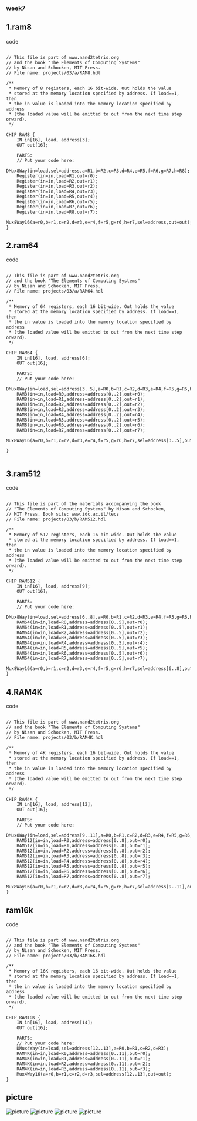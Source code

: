 ### week7
## 1.ram8
code
<pre><code>
// This file is part of www.nand2tetris.org
// and the book "The Elements of Computing Systems"
// by Nisan and Schocken, MIT Press.
// File name: projects/03/a/RAM8.hdl

/**
 * Memory of 8 registers, each 16 bit-wide. Out holds the value
 * stored at the memory location specified by address. If load==1, then 
 * the in value is loaded into the memory location specified by address 
 * (the loaded value will be emitted to out from the next time step onward).
 */

CHIP RAM8 {
    IN in[16], load, address[3];
    OUT out[16];

    PARTS:
    // Put your code here:
    DMux8Way(in=load,sel=address,a=R1,b=R2,c=R3,d=R4,e=R5,f=R6,g=R7,h=R8);
    Register(in=in,load=R1,out=r0);
    Register(in=in,load=R2,out=r1);
    Register(in=in,load=R3,out=r2);
    Register(in=in,load=R4,out=r3);
    Register(in=in,load=R5,out=r4);
    Register(in=in,load=R6,out=r5);
    Register(in=in,load=R7,out=r6);
    Register(in=in,load=R8,out=r7);
    Mux8Way16(a=r0,b=r1,c=r2,d=r3,e=r4,f=r5,g=r6,h=r7,sel=address,out=out);
}
</code></pre>
## 2.ram64
code
<pre><code>
// This file is part of www.nand2tetris.org
// and the book "The Elements of Computing Systems"
// by Nisan and Schocken, MIT Press.
// File name: projects/03/a/RAM64.hdl

/**
 * Memory of 64 registers, each 16 bit-wide. Out holds the value
 * stored at the memory location specified by address. If load==1, then 
 * the in value is loaded into the memory location specified by address 
 * (the loaded value will be emitted to out from the next time step onward).
 */

CHIP RAM64 {
    IN in[16], load, address[6];
    OUT out[16];

    PARTS:
    // Put your code here:
    DMux8Way(in=load,sel=address[3..5],a=R0,b=R1,c=R2,d=R3,e=R4,f=R5,g=R6,h=R7);
    RAM8(in=in,load=R0,address=address[0..2],out=r0);
    RAM8(in=in,load=R1,address=address[0..2],out=r1);
    RAM8(in=in,load=R2,address=address[0..2],out=r2);
    RAM8(in=in,load=R3,address=address[0..2],out=r3);
    RAM8(in=in,load=R4,address=address[0..2],out=r4);
    RAM8(in=in,load=R5,address=address[0..2],out=r5);
    RAM8(in=in,load=R6,address=address[0..2],out=r6);
    RAM8(in=in,load=R7,address=address[0..2],out=r7);
    Mux8Way16(a=r0,b=r1,c=r2,d=r3,e=r4,f=r5,g=r6,h=r7,sel=address[3..5],out=out);

}

</code></pre>
## 3.ram512
code
<pre><code>
// This file is part of the materials accompanying the book 
// "The Elements of Computing Systems" by Nisan and Schocken, 
// MIT Press. Book site: www.idc.ac.il/tecs
// File name: projects/03/b/RAM512.hdl

/**
 * Memory of 512 registers, each 16 bit-wide. Out holds the value
 * stored at the memory location specified by address. If load==1, then 
 * the in value is loaded into the memory location specified by address 
 * (the loaded value will be emitted to out from the next time step onward).
 */

CHIP RAM512 {
    IN in[16], load, address[9];
    OUT out[16];

    PARTS:
    // Put your code here:
    DMux8Way(in=load,sel=address[6..8],a=R0,b=R1,c=R2,d=R3,e=R4,f=R5,g=R6,h=R7);
    RAM64(in=in,load=R0,address=address[0..5],out=r0);
    RAM64(in=in,load=R1,address=address[0..5],out=r1);
    RAM64(in=in,load=R2,address=address[0..5],out=r2);
    RAM64(in=in,load=R3,address=address[0..5],out=r3);
    RAM64(in=in,load=R4,address=address[0..5],out=r4);
    RAM64(in=in,load=R5,address=address[0..5],out=r5);
    RAM64(in=in,load=R6,address=address[0..5],out=r6);
    RAM64(in=in,load=R7,address=address[0..5],out=r7);
    Mux8Way16(a=r0,b=r1,c=r2,d=r3,e=r4,f=r5,g=r6,h=r7,sel=address[6..8],out=out);
}
</code></pre>
## 4.RAM4K
code
<pre><code>
// This file is part of www.nand2tetris.org
// and the book "The Elements of Computing Systems"
// by Nisan and Schocken, MIT Press.
// File name: projects/03/b/RAM4K.hdl

/**
 * Memory of 4K registers, each 16 bit-wide. Out holds the value
 * stored at the memory location specified by address. If load==1, then 
 * the in value is loaded into the memory location specified by address 
 * (the loaded value will be emitted to out from the next time step onward).
 */

CHIP RAM4K {
    IN in[16], load, address[12];
    OUT out[16];

    PARTS:
    // Put your code here:
    DMux8Way(in=load,sel=address[9..11],a=R0,b=R1,c=R2,d=R3,e=R4,f=R5,g=R6,h=R7);
    RAM512(in=in,load=R0,address=address[0..8],out=r0);
    RAM512(in=in,load=R1,address=address[0..8],out=r1);
    RAM512(in=in,load=R2,address=address[0..8],out=r2);
    RAM512(in=in,load=R3,address=address[0..8],out=r3);
    RAM512(in=in,load=R4,address=address[0..8],out=r4);
    RAM512(in=in,load=R5,address=address[0..8],out=r5);
    RAM512(in=in,load=R6,address=address[0..8],out=r6);
    RAM512(in=in,load=R7,address=address[0..8],out=r7);
    Mux8Way16(a=r0,b=r1,c=r2,d=r3,e=r4,f=r5,g=r6,h=r7,sel=address[9..11],out=out);
}
</code></pre>
## ram16k
code
<pre><code>
// This file is part of www.nand2tetris.org
// and the book "The Elements of Computing Systems"
// by Nisan and Schocken, MIT Press.
// File name: projects/03/b/RAM16K.hdl

/**
 * Memory of 16K registers, each 16 bit-wide. Out holds the value
 * stored at the memory location specified by address. If load==1, then 
 * the in value is loaded into the memory location specified by address 
 * (the loaded value will be emitted to out from the next time step onward).
 */

CHIP RAM16K {
    IN in[16], load, address[14];
    OUT out[16];

    PARTS:
    // Put your code here:
    DMux4Way(in=load,sel=address[12..13],a=R0,b=R1,c=R2,d=R3);
    RAM4K(in=in,load=R0,address=address[0..11],out=r0);
    RAM4K(in=in,load=R1,address=address[0..11],out=r1);
    RAM4K(in=in,load=R2,address=address[0..11],out=r2);
    RAM4K(in=in,load=R3,address=address[0..11],out=r3);
    Mux4Way16(a=r0,b=r1,c=r2,d=r3,sel=address[12..13],out=out);
}
</code></pre>
## picture
![picture](https://github.com/hung890202/co109a/blob/master/picture/S__233971722.jpg)
![picture](https://github.com/hung890202/co109a/blob/master/picture/S__233971723.jpg)
![picture](https://github.com/hung890202/co109a/blob/master/picture/S__233971724.jpg)
![picture](https://github.com/hung890202/co109a/blob/master/picture/S__233971725.jpg)